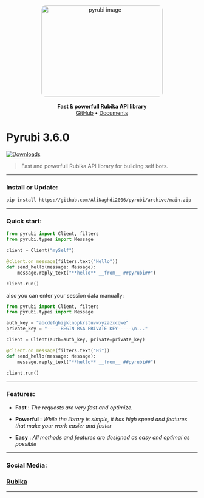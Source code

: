 <div align='center'>
    <img style='border-radius: 10px' src='https://iili.io/24rSIIf.jpg' alt='pyrubi image' width='320' height='240'>
    <br>
    <br>
    <b>Fast & powerfull Rubika API library</b>
    <br>
    <a href='https://github.com/AliNaghdi2006/pyrubi'>GitHub</a>
    •
    <a href='https://rubika.ir/pyrubi_fork'>Documents</a>
</div>


# Pyrubi 3.6.0
[![Downloads](https://static.pepy.tech/badge/pyrubi)](https://pepy.tech/project/pyrubi)
> Fast and powerfull Rubika API library for building self bots.


<hr>

### Install or Update:

``` bash
pip install https://github.com/AliNaghdi2006/pyrubi/archive/main.zip
```

<hr>

### Quick start:

``` python
from pyrubi import Client, filters
from pyrubi.types import Message

client = Client("mySelf")

@client.on_message(filters.text("Hello"))
def send_hello(message: Message):
    message.reply_text("**hello** __from__ ##pyrubi##")

client.run()
```

also you can enter your session data manually:
```python
from pyrubi import Client, filters
from pyrubi.types import Message

auth_key = "abcdefghijklnopkrstuvwxyzazxcqwe"
private_key = "-----BEGIN RSA PRIVATE KEY-----\n..."

client = Client(auth=auth_key, private=private_key)

@client.on_message(filters.text("Hi"))
def send_hello(message: Message):
    message.reply_text("**hello** __from__ ##pyrubi##")

client.run()
```

<hr>

### Features:
    
- **Fast** : *The requests are very fast and optimize.*

- **Powerful** : *While the library is simple, it has high speed and features that make your work easier and faster*

- **Easy** : *All methods and features are designed as easy and optimal as possible*


<hr>

### Social Media:
### <a href='https://rubika.ir/pyrubi_fork'>Rubika</a>

<hr>
